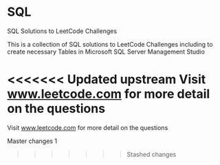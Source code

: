 # SQL
 SQL Solutions to LeetCode Challenges
 
 This is a collection of SQL solutions to LeetCode Challenges including to create necessary Tables in Microsoft SQL Server Management Studio
 
<<<<<<< Updated upstream
 Visit www.leetcode.com for more detail on the questions
=======
 Visit www.leetcode.com for more detail on the questions
 
 Master changes 1
>>>>>>> Stashed changes
